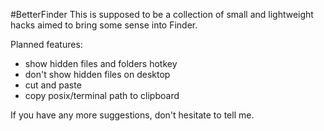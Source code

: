 #BetterFinder
This is supposed to be a collection of small and lightweight hacks aimed to bring some sense into Finder.

Planned features:

* show hidden files and folders hotkey
* don't show hidden files on desktop
* cut and paste
* copy posix/terminal path to clipboard

If you have any more suggestions, don't hesitate to tell me.
